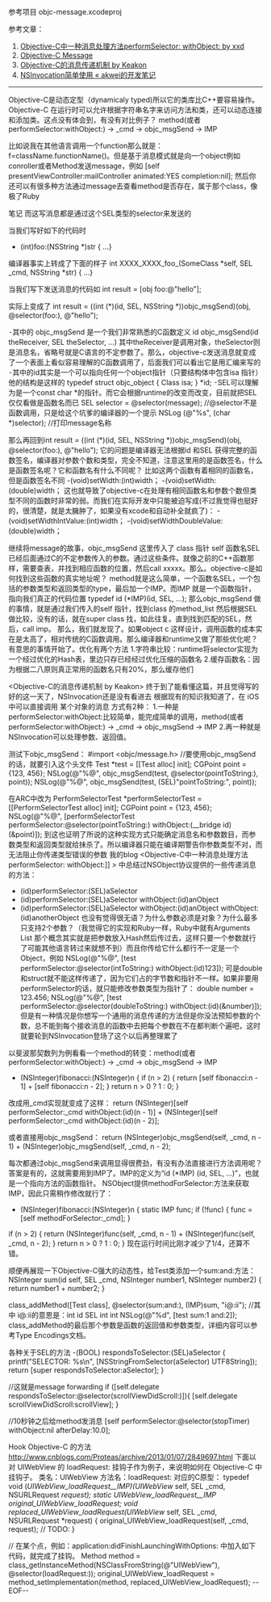 参考项目
objc-message.xcodeproj

参考文章：
1. [Objective-C中一种消息处理方法performSelector: withObject: by xxd](http://www.cnblogs.com/buro79xxd/archive/2012/04/10/2440074.html)
2. [Objective-C Message](http://www.cnblogs.com/studentdeng/archive/2011/10/06/2199873.html)
3. [Objective-C的消息传递机制 by Keakon](http://www.keakon.net/2011/08/10/Objective-C的消息传递机制)
4. [NSInvocation简单使用 « akwei的开发笔记](http://www.dev3g.com/?p=36)

----

Objective-C是动态定型（dynamicaly typed)所以它的类库比C++要容易操作。Objective-C 在运行时可以允许根据字符串名字来访问方法和类，还可以动态连接和添加类。这点没有体会到，有没有对比例子？
method(或者performSelector:withObject:) -> _cmd -> objc_msgSend -> IMP

比如说我在其他语言调用一个function那么就是：f=className.functionName()。但是基于消息模式就是向一个object例如conroller或者Method发送message，例如
[self presentViewController:mailController animated:YES completion:nil];
然后你还可以有很多种方法通过message去查看method是否存在，属于那个class，像极了Ruby

<Objective-C Message>笔记
而这写消息都是通过这个SEL类型的selector来发送的

当我们写好如下的代码时
- (int)foo:(NSString *)str { ...}

编译器事实上转成了下面的样子
int XXXX_XXXX_foo_(SomeClass *self, SEL _cmd, NSString *str) { ...}

当我们写下发送消息的代码如
int result = [obj foo:@"hello"];

实际上变成了
int result = ((int (*)(id, SEL, NSString *))objc_msgSend)(obj, @selector(foo:), @"hello");

⁃其中的 objc_msgSend 是一个我们非常熟悉的C函数定义 id objc_msgSend(id theReceiver, SEL theSelector, ...) 其中theReceiver是调用对象，theSelector则是消息名，省略号就是C语言的不定参数了。那么，objective-c发送消息就变成了一个表面上看似容易理解的C函数调用了，后面我们可以看出它是用汇编来写的
⁃其中的id其实是一个可以指向任何一个object指针（只要结构体中包含isa 指针） 他的结构是这样的
typedef struct objc_object {
Class isa;
} *id;
⁃SEL可以理解为是一个const char *的指针。而它会根据runtime的改变而改变，目前就把SEL仅仅看做是函数名而已
SEL selector = @selector(message); //@selector不是函数调用，只是给这个坑爹的编译器的一个提示
NSLog (@"%s", (char *)selector);   //打印message名称

那么再回到int result = ((int (*)(id, SEL, NSString *))objc_msgSend)(obj, @selector(foo:), @"hello");
它的问题是编译器无法根据id 和SEL 获得完整的函数签名，编译器对参数个数和类型，完全不知道，注意这里用的是函数签名，什么是函数签名呢？它和函数名有什么不同呢？
比如这两个函数有着相同的函数名，但是函数签名不同
-(void)setWidth:(int)width；
-(void)setWidth:(double)width；
这也就导致了objective-c在处理有相同函数名和参数个数但类型不同的函数时非常的弱。而我们在实际开发中只能被迫写成(不过我觉得也挺好的，很清楚，就是太臃肿了，如果没有xcode和自动补全就疯了)：
-(void)setWidthIntValue:(int)width；
-(void)setWidthDoubleValue:(double)width；

继续将message的故事，objc_msgSend 这里传入了 class 指针 self 函数名SEL 已经后面通过C的不定参数传入的参数。通过这些条件。就像之前的C++函数那样，需要查表，并找到相应函数的位置，然后call xxxxx。那么。objective-c是如何找到这些函数的真实地址呢？
method就是这么简单，一个函数名SEL，一个包括的参数类型和返回类型的type，最后加一个IMP。而IMP 就是一个函数指针，指向我们真正的代码位置
typedef id (*IMP)(id, SEL, ...);
那么objc_msgSend 做的事情，就是通过我们传入的self 指针，找到class 的method_list 然后根据SEL 做比较，没有的话，就在super class 找，如此往复。直到找到匹配的SEL，然后，call imp。
那么，我们就发现了。如果object c 这样设计，调用函数的成本实在是太高了，相对传统的C函数调用。那么编译器和runtime又做了那些优化呢？有意思的事情开始了。优化有两个方法
1.字符串比较：runtime将selector实现为一个经过优化的Hash表，里边只存已经经过优化压缩的函数名
2.缓存函数名：因为根据二八原则真正常用的函数名只有20%，那么缓存他们

<Objective-C的消息传递机制 by Keakon> 终于到了能看懂这篇，并且觉得写的好的这一天了，NSInvocation还是没有看进去
根据现有的知识我知道了，在 iOS中可以直接调用 某个对象的消息 方式有2种：
1.一种是performSelector:withObject:比较简单，能完成简单的调用，method(或者performSelector:withObject:) -> _cmd -> objc_msgSend -> IMP
2.再一种就是NSInvocation可以处理参数、返回值。

测试下objc_msgSend：
#import <objc/message.h> //要使用objc_msgSend的话，就要引入这个头文件
Test *test = [[Test alloc] init];
CGPoint point = {123, 456};
NSLog(@"%@", objc_msgSend(test, @selector(pointToString:), point));
NSLog(@"%@", objc_msgSend(test, (SEL)"pointToString:", point));

在ARC中改为
PerformSelectorTest *performSelectorTest = [[PerformSelectorTest alloc] init];
CGPoint point = {123, 456};
NSLog(@"%@", [performSelectorTest performSelector:@selector(pointToString:) withObject:(__bridge id)(&point)]);
到这也证明了<Objective-C Message>所说的这种实现方式只能确定消息名和参数数目，而参数类型和返回类型就给抹杀了。所以编译器只能在编译期警告你参数类型不对，而无法阻止你传递类型错误的参数
我的blog <Objective-C中一种消息处理方法performSelector: withObject:]] > 中总结过NSObject协议提供的一些传递消息的方法：
- (id)performSelector:(SEL)aSelector
- (id)performSelector:(SEL)aSelector withObject:(id)anObject
- (id)performSelector:(SEL)aSelector withObject:(id)anObject withObject:(id)anotherObject
也没有觉得很无语？为什么参数必须是对象？为什么最多只支持2个参数？（我觉得它的实现和Ruby一样，Ruby中就有Arguments List 那个概念其实就是把参数放入Hash然后传过去，这样只要一个参数就行了可能其他语言转过来就想不到）而且你传给它什么都行不一定是一个Object，例如
NSLog(@"%@", [test performSelector:@selector(intToString:) withObject:(id)123]);
可是double和struct就不能这样传递了，因为它们占的字节数和指针不一样。如果非要用performSelector的话，就只能修改参数类型为指针了：
double number = 123.456;
NSLog(@"%@", [test performSelector:@selector(doubleToString:) withObject:(id)(&number)]);
但是有一种情况是你想写一个通用的消息传递的方法但是你没法预知参数的个数，总不能到每个接收消息的函数中去把每个参数在不在都判断个遍吧，这时就要轮到NSInvocation登场了这个以后再整理累了

以斐波那契数列为例看看一个method的转变：method(或者performSelector:withObject:) -> _cmd -> objc_msgSend -> IMP
- (NSInteger)fibonacci:(NSInteger)n {
if (n > 2) {
return [self fibonacci:n - 1] + [self fibonacci:n - 2];
}
return n > 0 ? 1 : 0;
}

改成用_cmd实现就变成了这样：
return (NSInteger)[self performSelector:_cmd withObject:(id)(n - 1)] + (NSInteger)[self performSelector:_cmd withObject:(id)(n - 2)];

或者直接用objc_msgSend：
return (NSInteger)objc_msgSend(self, _cmd, n - 1) + (NSInteger)objc_msgSend(self, _cmd, n - 2);

每次都通过objc_msgSend来调用显得很费劲，有没有办法直接进行方法调用呢？答案是有的，这就需要用到IMP了。IMP的定义为“id (*IMP) (id, SEL, …)”，也就是一个指向方法的函数指针。
NSObject提供methodForSelector:方法来获取IMP，因此只需稍作修改就行了：
- (NSInteger)fibonacci:(NSInteger)n {
static IMP func;
if (!func) {
func = [self methodForSelector:_cmd];
}

if (n > 2) {
return (NSInteger)func(self, _cmd, n - 1) + (NSInteger)func(self, _cmd, n - 2);
}
return n > 0 ? 1 : 0;
}
现在运行时间比刚才减少了1/4，还算不错。

顺便再展现一下Objective-C强大的动态性，给Test类添加一个sum:and:方法：
NSInteger sum(id self, SEL _cmd, NSInteger number1, NSInteger number2) {
return number1 + number2;
}

class_addMethod([Test class], @selector(sum:and:), (IMP)sum, "i@:ii"); //其中 i@:ii的意思是：int id SEL int int
NSLog(@"%d", [test sum:1 and:2]);
class_addMethod的最后那个参数是函数的返回值和参数类型，详细内容可以参考Type Encodings文档。

各种关于SEL的方法
-(BOOL) respondsToSelector:(SEL)aSelector {
printf("SELECTOR: %s\n", [NSStringFromSelector(aSelector) UTF8String]);
return [super respondsToSelector:aSelector];
}

//这就是message forwarding
if ([self.delegate respondsToSelector:@selector(scrollViewDidScroll:)]){
[self.delegate scrollViewDidScroll:scrollView];
}

//10秒钟之后给method发消息
[self performSelector:@selector(stopTimer) withObject:nil afterDelay:10.0];

Hook Objective-C 的方法 http://www.cnblogs.com/Proteas/archive/2013/01/07/2849697.html
下面以对 UIWebView 的 loadRequest: 挂钩子作为例子，来说明如何在 Objective-C 中挂钩子。
类名：UIWebView
方法名：loadRequest:
对应的C原型：
typedef void (*UIWebView_loadRequest__IMP)(UIWebView* self, SEL _cmd, NSURLRequest *request);
static UIWebView_loadRequest__IMP original_UIWebView_loadRequest;
void replaced_UIWebView_loadRequest(UIWebView* self, SEL _cmd, NSURLRequest *request) {
    original_UIWebView_loadRequest(self, _cmd, request);
    // TODO:
}

// 在某个点，例如：application:didFinishLaunchingWithOptions: 中加入如下代码，就完成了挂钩。
Method method = class_getInstanceMethod(NSClassFromString(@"UIWebView"), @selector(loadRequest:));
original_UIWebView_loadRequest = method_setImplementation(method, replaced_UIWebView_loadRequest);
--EOF--